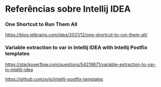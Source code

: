# Referências sobre Intellij IDEA

### One Shortcut to Run Them All

https://blog.jetbrains.com/idea/2021/12/one-shortcut-to-run-them-all/

### Variable extraction to var in Intellij IDEA with Intellij Postfix templates

https://stackoverflow.com/questions/54219671/variable-extraction-to-var-in-intellij-idea

https://github.com/xylo/intellij-postfix-templates
